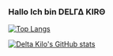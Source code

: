 ### Hallo Ich bin DΕLΓΔ ΚΙRΘ

[![Top Langs](https://github-readme-stats.vercel.app/api/top-langs/?username=deltakiro&theme=github_dark&show_icons=true&layout=compact)](https://DeltaKiloOne.github.io/)


[![Delta Kilo's GitHub stats](https://github-readme-stats.vercel.app/api?username=deltakiro&theme=github_dark&show_icons=true)](https://DeltaKiloOne.github.io)
